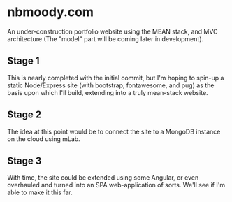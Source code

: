 # nbmoody.com
An under-construction portfolio website using the MEAN stack, and MVC architecture (The "model" part will be coming later in development).

## Stage 1
This is nearly completed with the initial commit, but I'm hoping to spin-up a static Node/Express site (with bootstrap, fontawesome, and pug) as the basis upon which I'll build, extending into a truly mean-stack website.

## Stage 2
The idea at this point would be to connect the site to a MongoDB instance on the cloud using mLab.

## Stage 3
With time, the site could be extended using some Angular, or even overhauled and turned into an SPA web-application of sorts. We'll see if I'm able to make it this far.

